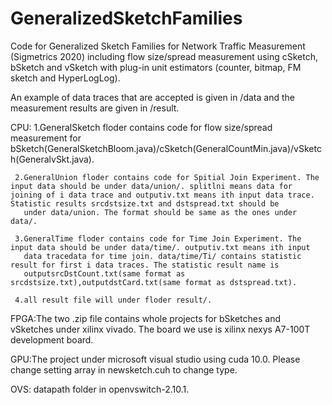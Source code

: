 # GeneralizedSketchFamilies
Code for Generalized Sketch Families for Network Traffic Measurement (Sigmetrics 2020) including flow size/spread measurement using cSketch, bSketch and vSketch with plug-in unit estimators (counter, bitmap, FM sketch and HyperLogLog).

An example of data traces that are accepted is given in /data and the measurement results are given in /result.

CPU: 1.GeneralSketch floder contains code for flow size/spread measurement for  
       bSketch(GeneralSketchBloom.java)/cSketch(GeneralCountMin.java)/vSketch(GeneralvSkt.java). 
       
     2.GeneralUnion floder contains code for Spitial Join Experiment. The input data should be under data/union/. splitlni means data for        joining of i data trace and outputiv.txt means ith input data trace. Statistic results srcdstsize.txt and dstspread.txt should be 
       under data/union. The format should be same as the ones under data/. 
       
     3.GeneralTime floder contains code for Time Join Experiment. The input data should be under data/time/. outputiv.txt means ith input 
       data tracedata for time join. data/time/Ti/ contains statistic result for first i data traces. The statistic result name is  
       outputsrcDstCount.txt(same format as srcdstsize.txt),outputdstCard.txt(same format as dstspread.txt).
       
     4.all result file will under floder result/.

FPGA:The two .zip file contains whole projects for bSketches and vSketches under xilinx vivado. The board we use is xilinx nexys A7-100T 
     development board. 
     
GPU:The project under microsoft visual studio using cuda 10.0. Please change setting array in newsketch.cuh to change type.
    
OVS: datapath folder in openvswitch-2.10.1.
